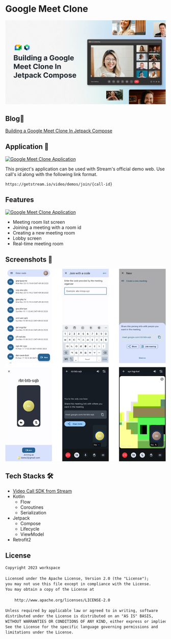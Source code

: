 # Google Meet Clone

![Building a Google Meet Clone in Jetpack Compose](./images/intro.webp)

## Blog📝

[Building a Google Meet Clone In Jetpack Compose](https://getstream.io/blog/google-meet-clone)

## Application 🚀

[![Google Meet Clone Application](https://img.shields.io/badge/GoogleMeetClone-APK-green.svg?style=for-the-badge&logo=android)](https://github.com/workspace/google-meet-clone-compose/releases/download/v1/app-debug.apk)

This project's application can be used with Stream's official demo web. Use call's id along with the following link format.

```shell
https://getstream.io/video/demos/join/{call-id}
```

## Features

[![Google Meet Clone Application](https://img.shields.io/badge/UserFlow-Figma-AE4DFF.svg?style=for-the-badge&logo=figma)](https://www.figma.com/file/jcSLfuzfjBPMXRWagOt0Bc/Google-Meet-Clone-User-Flow)

- Meeting room list screen
- Joining a meeting with a room id
- Creating a new meeting room
- Lobby screen
- Real-time meeting room

## Screenshots 📱

![All features](images/all-features.webp)

## Tech Stacks 🛠

- [Video Call SDK from Stream](https://getstream.io/video/sdk/android?utm_source=Github&utm_medium=Github_Repo_Content_Ad&utm_content=Developer&utm_campaign=Github_Jan2024_GoogleMeetAndroidClone&utm_term=extWriterOss)
- Kotlin
  - Flow
  - Coroutines
  - Serialization
- Jetpack
  - Compose
  - Lifecycle
  - ViewModel
- Retrofit2

## License

```xml
Copyright 2023 workspace

Licensed under the Apache License, Version 2.0 (the "License");
you may not use this file except in compliance with the License.
You may obtain a copy of the License at

    http://www.apache.org/licenses/LICENSE-2.0

Unless required by applicable law or agreed to in writing, software
distributed under the License is distributed on an "AS IS" BASIS,
WITHOUT WARRANTIES OR CONDITIONS OF ANY KIND, either express or implied.
See the License for the specific language governing permissions and
limitations under the License.
```
